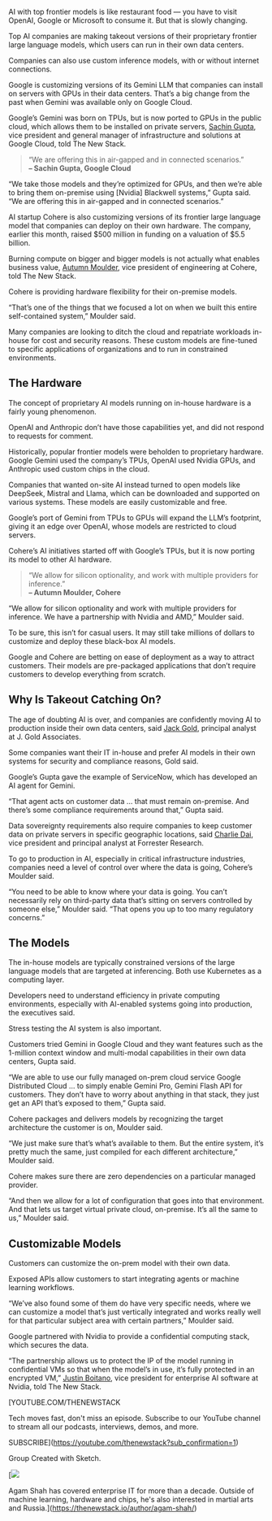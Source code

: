 AI with top frontier models is like restaurant food — you have to visit OpenAI, Google or Microsoft to consume it. But that is slowly changing.

Top AI companies are making takeout versions of their proprietary frontier large language models, which users can run in their own data centers.

Companies can also use custom inference models, with or without internet connections.

Google is customizing versions of its Gemini LLM that companies can install on servers with GPUs in their data centers. That’s a big change from the past when Gemini was available only on Google Cloud.

Google’s Gemini was born on TPUs, but is now ported to GPUs in the public cloud, which allows them to be installed on private servers, [Sachin Gupta](https://www.linkedin.com/in/bayareagupta), vice president and general manager of infrastructure and solutions at Google Cloud, told The New Stack.

> “We are offering this in air-gapped and in connected scenarios.”  
> **– Sachin Gupta, Google Cloud**

“We take those models and they’re optimized for GPUs, and then we’re able to bring them on-premise using [Nvidia] Blackwell systems,” Gupta said. “We are offering this in air-gapped and in connected scenarios.”

AI startup Cohere is also customizing versions of its frontier large language model that companies can deploy on their own hardware. The company, earlier this month, raised $500 million in funding on a valuation of $5.5 billion.

Burning compute on bigger and bigger models is not actually what enables business value, [Autumn Moulder](https://www.linkedin.com/in/autumn-moulder/), vice president of engineering at Cohere, told The New Stack.

Cohere is providing hardware flexibility for their on-premise models.

“That’s one of the things that we focused a lot on when we built this entire self-contained system,” Moulder said.

Many companies are looking to ditch the cloud and repatriate workloads in-house for cost and security reasons. These custom models are fine-tuned to specific applications of organizations and to run in constrained environments.

## The Hardware

The concept of proprietary AI models running on in-house hardware is a fairly young phenomenon.

OpenAI and Anthropic don’t have those capabilities yet, and did not respond to requests for comment.

Historically, popular frontier models were beholden to proprietary hardware. Google Gemini used the company’s TPUs, OpenAI used Nvidia GPUs, and Anthropic used custom chips in the cloud.

Companies that wanted on-site AI instead turned to open models like DeepSeek, Mistral and Llama, which can be downloaded and supported on various systems. These models are easily customizable and free.

Google’s port of Gemini from TPUs to GPUs will expand the LLM’s footprint, giving it an edge over OpenAI, whose models are restricted to cloud servers.

Cohere’s AI initiatives started off with Google’s TPUs, but it is now porting its model to other AI hardware.

> “We allow for silicon optionality, and work with multiple providers for inference.”  
> **– Autumn Moulder, Cohere**

“We allow for silicon optionality and work with multiple providers for inference. We have a partnership with Nvidia and AMD,” Moulder said.

To be sure, this isn’t for casual users. It may still take millions of dollars to customize and deploy these black-box AI models.

Google and Cohere are betting on ease of deployment as a way to attract customers. Their models are pre-packaged applications that don’t require customers to develop everything from scratch.

## Why Is Takeout Catching On?

The age of doubting AI is over, and companies are confidently moving AI to production inside their own data centers, said [Jack Gold](https://www.linkedin.com/in/jckgld/), principal analyst at J. Gold Associates.

Some companies want their IT in-house and prefer AI models in their own systems for security and compliance reasons, Gold said.

Google’s Gupta gave the example of ServiceNow, which has developed an AI agent for Gemini.

“That agent acts on customer data … that must remain on-premise. And there’s some compliance requirements around that,” Gupta said.

Data sovereignty requirements also require companies to keep customer data on private servers in specific geographic locations, said [Charlie Dai](https://www.forrester.com/analyst-bio/charlie-dai/BIO5344), vice president and principal analyst at Forrester Research.

To go to production in AI, especially in critical infrastructure industries, companies need a level of control over where the data is going, Cohere’s Moulder said.

“You need to be able to know where your data is going. You can’t necessarily rely on third-party data that’s sitting on servers controlled by someone else,” Moulder said. “That opens you up to too many regulatory concerns.”

## The Models

The in-house models are typically constrained versions of the large language models that are targeted at inferencing. Both use Kubernetes as a computing layer.

Developers need to understand efficiency in private computing environments, especially with AI-enabled systems going into production, the executives said.

Stress testing the AI system is also important.

Customers tried Gemini in Google Cloud and they want features such as the 1-million context window and multi-modal capabilities in their own data centers, Gupta said.

“We are able to use our fully managed on-prem cloud service Google Distributed Cloud … to simply enable Gemini Pro, Gemini Flash API for customers. They don’t have to worry about anything in that stack, they just get an API that’s exposed to them,” Gupta said.

Cohere packages and delivers models by recognizing the target architecture the customer is on, Moulder said.

“We just make sure that’s what’s available to them. But the entire system, it’s pretty much the same, just compiled for each different architecture,” Moulder said.

Cohere makes sure there are zero dependencies on a particular managed provider.

“And then we allow for a lot of configuration that goes into that environment. And that lets us target virtual private cloud, on-premise. It’s all the same to us,” Moulder said.

## Customizable Models

Customers can customize the on-prem model with their own data.

Exposed APIs allow customers to start integrating agents or machine learning workflows.

“We’ve also found some of them do have very specific needs, where we can customize a model that’s just vertically integrated and works really well for that particular subject area with certain partners,” Moulder said.

Google partnered with Nvidia to provide a confidential computing stack, which secures the data.

“The partnership allows us to protect the IP of the model running in confidential VMs so that when the model’s in use, it’s fully protected in an encrypted VM,” [Justin Boitano](https://www.linkedin.com/in/justinboitano/), vice president for enterprise AI software at Nvidia, told The New Stack.

[YOUTUBE.COM/THENEWSTACK

Tech moves fast, don't miss an episode. Subscribe to our YouTube
channel to stream all our podcasts, interviews, demos, and more.

SUBSCRIBE](https://youtube.com/thenewstack?sub_confirmation=1)

Group
Created with Sketch.

[![](https://thenewstack.io/wp-content/uploads/2017/06/501d027b-agam-shah_avatar_1497985030.-600x600.jpg)

Agam Shah has covered enterprise IT for more than a decade. Outside of machine learning, hardware and chips, he's also interested in martial arts and Russia.](https://thenewstack.io/author/agam-shah/)